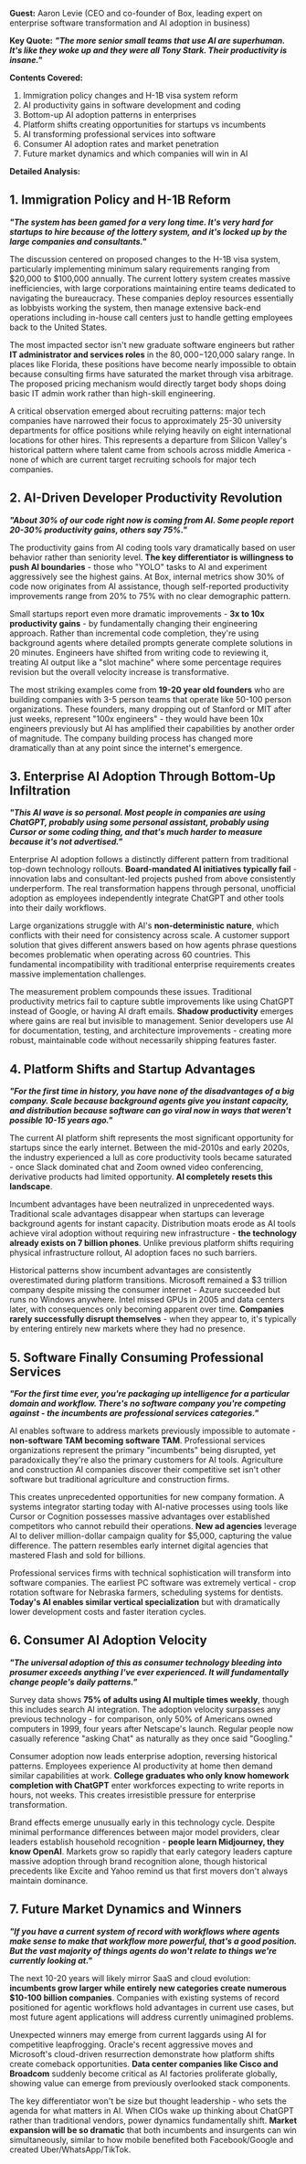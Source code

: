 **Guest:** Aaron Levie (CEO and co-founder of Box, leading expert on enterprise software transformation and AI adoption in business)

**Key Quote:**
***"The more senior small teams that use AI are superhuman. It's like they woke up and they were all Tony Stark. Their productivity is insane."***

**Contents Covered:**
1. Immigration policy changes and H-1B visa system reform
2. AI productivity gains in software development and coding
3. Bottom-up AI adoption patterns in enterprises
4. Platform shifts creating opportunities for startups vs incumbents
5. AI transforming professional services into software
6. Consumer AI adoption rates and market penetration
7. Future market dynamics and which companies will win in AI

**Detailed Analysis:**

## 1. Immigration Policy and H-1B Reform

***"The system has been gamed for a very long time. It's very hard for startups to hire because of the lottery system, and it's locked up by the large companies and consultants."***

The discussion centered on proposed changes to the H-1B visa system, particularly implementing minimum salary requirements ranging from $20,000 to $100,000 annually. The current lottery system creates massive inefficiencies, with large corporations maintaining entire teams dedicated to navigating the bureaucracy. These companies deploy resources essentially as lobbyists working the system, then manage extensive back-end operations including in-house call centers just to handle getting employees back to the United States.

The most impacted sector isn't new graduate software engineers but rather **IT administrator and services roles** in the $80,000-$120,000 salary range. In places like Florida, these positions have become nearly impossible to obtain because consulting firms have saturated the market through visa arbitrage. The proposed pricing mechanism would directly target body shops doing basic IT admin work rather than high-skill engineering. 

A critical observation emerged about recruiting patterns: major tech companies have narrowed their focus to approximately 25-30 university departments for office positions while relying heavily on eight international locations for other hires. This represents a departure from Silicon Valley's historical pattern where talent came from schools across middle America - none of which are current target recruiting schools for major tech companies.

## 2. AI-Driven Developer Productivity Revolution

***"About 30% of our code right now is coming from AI. Some people report 20-30% productivity gains, others say 75%."***

The productivity gains from AI coding tools vary dramatically based on user behavior rather than seniority level. **The key differentiator is willingness to push AI boundaries** - those who "YOLO" tasks to AI and experiment aggressively see the highest gains. At Box, internal metrics show 30% of code now originates from AI assistance, though self-reported productivity improvements range from 20% to 75% with no clear demographic pattern.

Small startups report even more dramatic improvements - **3x to 10x productivity gains** - by fundamentally changing their engineering approach. Rather than incremental code completion, they're using background agents where detailed prompts generate complete solutions in 20 minutes. Engineers have shifted from writing code to reviewing it, treating AI output like a "slot machine" where some percentage requires revision but the overall velocity increase is transformative.

The most striking examples come from **19-20 year old founders** who are building companies with 3-5 person teams that operate like 50-100 person organizations. These founders, many dropping out of Stanford or MIT after just weeks, represent "100x engineers" - they would have been 10x engineers previously but AI has amplified their capabilities by another order of magnitude. The company building process has changed more dramatically than at any point since the internet's emergence.

## 3. Enterprise AI Adoption Through Bottom-Up Infiltration

***"This AI wave is so personal. Most people in companies are using ChatGPT, probably using some personal assistant, probably using Cursor or some coding thing, and that's much harder to measure because it's not advertised."***

Enterprise AI adoption follows a distinctly different pattern from traditional top-down technology rollouts. **Board-mandated AI initiatives typically fail** - innovation labs and consultant-led projects pushed from above consistently underperform. The real transformation happens through personal, unofficial adoption as employees independently integrate ChatGPT and other tools into their daily workflows.

Large organizations struggle with AI's **non-deterministic nature**, which conflicts with their need for consistency across scale. A customer support solution that gives different answers based on how agents phrase questions becomes problematic when operating across 60 countries. This fundamental incompatibility with traditional enterprise requirements creates massive implementation challenges.

The measurement problem compounds these issues. Traditional productivity metrics fail to capture subtle improvements like using ChatGPT instead of Google, or having AI draft emails. **Shadow productivity** emerges where gains are real but invisible to management. Senior developers use AI for documentation, testing, and architecture improvements - creating more robust, maintainable code without necessarily shipping features faster.

## 4. Platform Shifts and Startup Advantages

***"For the first time in history, you have none of the disadvantages of a big company. Scale because background agents give you instant capacity, and distribution because software can go viral now in ways that weren't possible 10-15 years ago."***

The current AI platform shift represents the most significant opportunity for startups since the early internet. Between the mid-2010s and early 2020s, the industry experienced a lull as core productivity tools became saturated - once Slack dominated chat and Zoom owned video conferencing, derivative products had limited opportunity. **AI completely resets this landscape**.

Incumbent advantages have been neutralized in unprecedented ways. Traditional scale advantages disappear when startups can leverage background agents for instant capacity. Distribution moats erode as AI tools achieve viral adoption without requiring new infrastructure - **the technology already exists on 7 billion phones**. Unlike previous platform shifts requiring physical infrastructure rollout, AI adoption faces no such barriers.

Historical patterns show incumbent advantages are consistently overestimated during platform transitions. Microsoft remained a $3 trillion company despite missing the consumer internet - Azure succeeded but runs no Windows anywhere. Intel missed GPUs in 2005 and data centers later, with consequences only becoming apparent over time. **Companies rarely successfully disrupt themselves** - when they appear to, it's typically by entering entirely new markets where they had no presence.

## 5. Software Finally Consuming Professional Services

***"For the first time ever, you're packaging up intelligence for a particular domain and workflow. There's no software company you're competing against - the incumbents are professional services categories."***

AI enables software to address markets previously impossible to automate - **non-software TAM becoming software TAM**. Professional services organizations represent the primary "incumbents" being disrupted, yet paradoxically they're also the primary customers for AI tools. Agriculture and construction AI companies discover their competitive set isn't other software but traditional agriculture and construction firms.

This creates unprecedented opportunities for new company formation. A systems integrator starting today with AI-native processes using tools like Cursor or Cognition possesses massive advantages over established competitors who cannot rebuild their operations. **New ad agencies** leverage AI to deliver million-dollar campaign quality for $5,000, capturing the value difference. The pattern resembles early internet digital agencies that mastered Flash and sold for billions.

Professional services firms with technical sophistication will transform into software companies. The earliest PC software was extremely vertical - crop rotation software for Nebraska farmers, scheduling systems for dentists. **Today's AI enables similar vertical specialization** but with dramatically lower development costs and faster iteration cycles.

## 6. Consumer AI Adoption Velocity

***"The universal adoption of this as consumer technology bleeding into prosumer exceeds anything I've ever experienced. It will fundamentally change people's daily patterns."***

Survey data shows **75% of adults using AI multiple times weekly**, though this includes search AI integration. The adoption velocity surpasses any previous technology - for comparison, only 50% of Americans owned computers in 1999, four years after Netscape's launch. Regular people now casually reference "asking Chat" as naturally as they once said "Googling."

Consumer adoption now leads enterprise adoption, reversing historical patterns. Employees experience AI productivity at home then demand similar capabilities at work. **College graduates who only know homework completion with ChatGPT** enter workforces expecting to write reports in hours, not weeks. This creates irresistible pressure for enterprise transformation.

Brand effects emerge unusually early in this technology cycle. Despite minimal performance differences between major model providers, clear leaders establish household recognition - **people learn Midjourney, they know OpenAI**. Markets grow so rapidly that early category leaders capture massive adoption through brand recognition alone, though historical precedents like Excite and Yahoo remind us that first movers don't always maintain dominance.

## 7. Future Market Dynamics and Winners

***"If you have a current system of record with workflows where agents make sense to make that workflow more powerful, that's a good position. But the vast majority of things agents do won't relate to things we're currently looking at."***

The next 10-20 years will likely mirror SaaS and cloud evolution: **incumbents grow larger while entirely new categories create numerous $10-100 billion companies**. Companies with existing systems of record positioned for agentic workflows hold advantages in current use cases, but most future agent applications will address currently unimagined problems.

Unexpected winners may emerge from current laggards using AI for competitive leapfrogging. Oracle's recent aggressive moves and Microsoft's cloud-driven resurrection demonstrate how platform shifts create comeback opportunities. **Data center companies like Cisco and Broadcom** suddenly become critical as AI factories proliferate globally, showing value can emerge from previously overlooked stack components.

The key differentiator won't be size but thought leadership - who sets the agenda for what matters in AI. When CIOs wake up thinking about ChatGPT rather than traditional vendors, power dynamics fundamentally shift. **Market expansion will be so dramatic** that both incumbents and insurgents can win simultaneously, similar to how mobile benefited both Facebook/Google and created Uber/WhatsApp/TikTok.